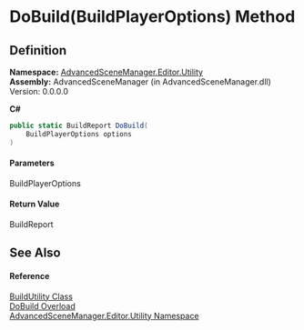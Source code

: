# DoBuild(BuildPlayerOptions) Method

## Definition

**Namespace:** [AdvancedSceneManager.Editor.Utility](N_AdvancedSceneManager_Editor_Utility.md)\
**Assembly:** AdvancedSceneManager (in AdvancedSceneManager.dll) Version: 0.0.0.0

**C#**

```c#
public static BuildReport DoBuild(
	BuildPlayerOptions options
)
```

#### Parameters

&#x20; BuildPlayerOptions&#x20;

#### Return Value

BuildReport

## See Also

#### Reference

[BuildUtility Class](T_AdvancedSceneManager_Editor_Utility_BuildUtility.md)\
[DoBuild Overload](Overload_AdvancedSceneManager_Editor_Utility_BuildUtility_DoBuild.md)\
[AdvancedSceneManager.Editor.Utility Namespace](N_AdvancedSceneManager_Editor_Utility.md)
